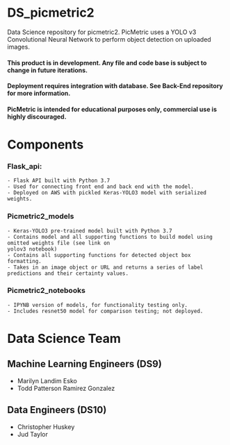 # DS_picmetric2
Data Science repository for picmetric2. PicMetric uses a YOLO v3 Convolutional Neural Network to perform object detection on uploaded images. 

#### This product is in development. Any file and code base is subject to change in future iterations.
#### Deployment requires integration with database. See Back-End repository for more information.
#### PicMetric is intended for educational purposes only, commercial use is highly discouraged.

# Components
### Flask_api:
    - Flask API built with Python 3.7
    - Used for connecting front end and back end with the model.
    - Deployed on AWS with pickled Keras-YOLO3 model with serialized weights.

### Picmetric2_models	
    - Keras-YOLO3 pre-trained model built with Python 3.7 
    - Contains model and all supporting functions to build model using omitted weights file (see link on 
    yolov3 notebook)
    - Contains all supporting functions for detected object box formatting.
    - Takes in an image object or URL and returns a series of label predictions and their certainty values.

### Picmetric2_notebooks
    - IPYNB version of models, for functionality testing only.
    - Includes resnet50 model for comparison testing; not deployed.

# Data Science Team
## Machine Learning Engineers (DS9)
- Marilyn Landim Esko
- Todd Patterson Ramirez Gonzalez

## Data Engineers (DS10)
- Christopher Huskey
- Jud Taylor

